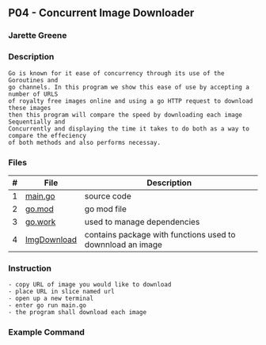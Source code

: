 ## P04 - Concurrent Image Downloader 
### Jarette Greene
### Description

    Go is known for it ease of concurrency through its use of the Goroutines and 
    go channels. In this program we show this ease of use by accepting a number of URLS 
    of royalty free images online and using a go HTTP request to download these images
    then this program will compare the speed by downloading each image Sequentially and 
    Concurrently and displaying the time it takes to do both as a way to compare the effeciency 
    of both methods and also performs necessay. 

### Files
|   #   | File             | Description                                        |
| :---: | ---------------  | -------------------------------------------------- |
|   1   | [main.go](https://github.com/Jarette/4143_PLC/blob/main/Assignments/P04/main.go)| source code|
|   2   | [go.mod](https://github.com/Jarette/4143_PLC/blob/main/Assignments/P04/go.mod)| go mod file|
|   3   | [go.work](https://github.com/Jarette/4143_PLC/blob/main/Assignments/P04/go.work)|used to manage dependencies|
|   4   | [ImgDownload](https://github.com/Jarette/4143_PLC/blob/main/Assignments/P04/gImgDownload)|contains package with functions used to downnload an image|

### Instruction 
    - copy URL of image you would like to download 
    - place URL in slice named url 
    - open up a new terminal
    - enter go run main.go 
    - the program shall download each image

### Example Command

    





